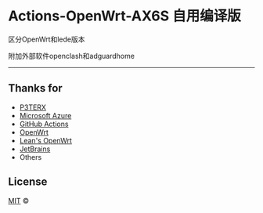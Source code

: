 # Actions-OpenWrt-AX6S 自用编译版

区分OpenWrt和lede版本

附加外部软件openclash和adguardhome


---

## Thanks for 

- [P3TERX](https://p3terx.com)
- [Microsoft Azure](https://azure.microsoft.com)
- [GitHub Actions](https://github.com/features/actions)
- [OpenWrt](https://github.com/openwrt/openwrt)
- [Lean's OpenWrt](https://github.com/coolsnowwolf/lede)
- [JetBrains](https://www.jetbrains.com/)
- Others
## License

[MIT](https://github.com/AoThen/Actions-OpenWrt-AX6S/blob/main/LICENSE) © 
